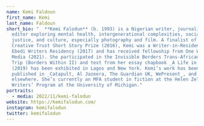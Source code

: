 ```yaml
---
name: Kemi Faldoun
first_name: Kemi
last_name: Faldoun
short_bio: "  **Kemi Falodun** (b. 1993) is a Nigerian writer, journalist and
  editor exploring mental health, intergenerational complexities, social
  justice, and culture, especially photography and film. A finalist of Awele
  Creative Trust Short Story Prize (2016), Kemi was a Writer-in-Residence at
  Ebedi Writers Residency (2017) and has received fellowship from One World
  Media (2021). She participated in the Invisible Borders Trans-African Road
  Trip (Borders Within II) and text from her essay chapbook _A Life in Transit_
  (2019) has been exhibited in Lagos and New York. Kemi’s work has been
  published in _Catapult, Al Jazeera, The Guardian UK, WePresent_, and
  elsewhere. She’s currently an MFA student in fiction at the Helen Zell
  Writers’ Program at the University of Michigan."
portraits:
  - media: 2022/11/kemi-falodun
website: https://kemifalodun.com/
instagram: kemifalodun
twitter: kemifalodun
---
```

